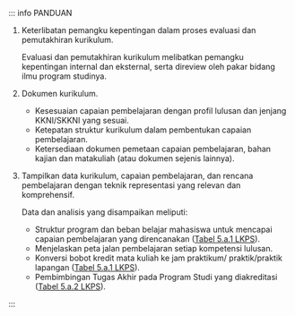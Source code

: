 ::: info PANDUAN

1. Keterlibatan pemangku kepentingan dalam proses evaluasi dan pemutakhiran kurikulum.

   Evaluasi dan pemutakhiran kurikulum melibatkan pemangku kepentingan internal dan eksternal, serta direview oleh pakar bidang ilmu program studinya.

1. Dokumen kurikulum.

   - Kesesuaian capaian pembelajaran dengan profil lulusan dan jenjang KKNI/SKKNI yang sesuai.
   - Ketepatan struktur kurikulum dalam pembentukan capaian pembelajaran.
   - Ketersediaan dokumen pemetaan capaian pembelajaran, bahan kajian dan matakuliah (atau dokumen sejenis lainnya).

1. Tampilkan data kurikulum, capaian pembelajaran, dan rencana pembelajaran dengan teknik representasi yang relevan dan komprehensif.

   Data dan analisis yang disampaikan meliputi:

   - Struktur program dan beban belajar mahasiswa untuk mencapai capaian pembelajaran yang direncanakan ([Tabel 5.a.1 LKPS](../lkps/tabel-5a1)).
   - Menjelaskan peta jalan pembelajaran setiap kompetensi lulusan.
   - Konversi bobot kredit mata kuliah ke jam praktikum/ praktik/praktik lapangan ([Tabel 5.a.1 LKPS](../lkps/tabel-5a1)).
   - Pembimbingan Tugas Akhir pada Program Studi yang diakreditasi ([Tabel 5.a.2 LKPS](../lkps/tabel-5a2)).

:::
